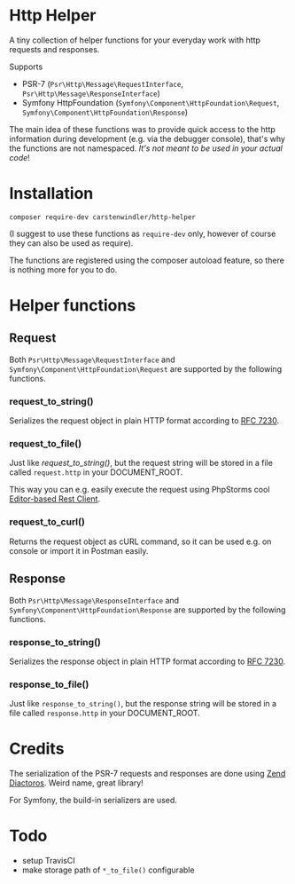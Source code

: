 # Http Helper

A tiny collection of helper functions for your everyday work with http requests and responses.

Supports 
* PSR-7 (`Psr\Http\Message\RequestInterface`, `Psr\Http\Message\ResponseInterface`)
* Symfony HttpFoundation (`Symfony\Component\HttpFoundation\Request`, `Symfony\Component\HttpFoundation\Response`) 

The main idea of these functions was to provide quick access to the http information during development (e.g. via the debugger console), that's why the functions are not namespaced. *It's not meant to be used in your actual code*!

# Installation

`composer require-dev carstenwindler/http-helper`

(I suggest to use these functions as `require-dev` only, however of course they can also be used as require).

The functions are registered using the composer autoload feature, so there is nothing more for you to do.

# Helper functions

## Request

Both `Psr\Http\Message\RequestInterface` and `Symfony\Component\HttpFoundation\Request` are supported by the following functions. 

### request_to_string()

Serializes the request object in plain HTTP format according to [RFC 7230](https://tools.ietf.org/html/rfc7230#page-19).

### request_to_file()

Just like _request_to_string()_, but the request string will be stored in a file called `request.http` in your DOCUMENT_ROOT.

This way you can e.g. easily execute the request using PhpStorms cool [Editor-based Rest Client](https://blog.jetbrains.com/phpstorm/2017/09/editor-based-rest-client/).

### request_to_curl()

Returns the request object as cURL command, so it can be used e.g. on console or import it in Postman easily.

## Response

Both `Psr\Http\Message\ResponseInterface` and `Symfony\Component\HttpFoundation\Response` are supported by the following functions. 

### response_to_string()

Serializes the response object in plain HTTP format according to [RFC 7230](https://tools.ietf.org/html/rfc7230#page-19).

### response_to_file()

Just like `response_to_string()`, but the response string will be stored in a file called `response.http` in your DOCUMENT_ROOT.

# Credits

The serialization of the PSR-7 requests and responses are done using [Zend Diactoros](https://github.com/zendframework/zend-diactoros). Weird name, great library!

For Symfony, the build-in serializers are used.

# Todo

* setup TravisCI
* make storage path of `*_to_file()` configurable